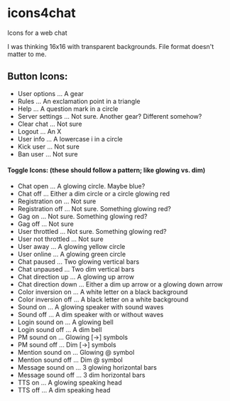 # icons4chat
Icons for a web chat

I was thinking 16x16 with transparent backgrounds. File format doesn't matter to me.

## Button Icons:
- User options ... A gear
- Rules ... An exclamation point in a triangle
- Help ... A question mark in a circle
- Server settings ... Not sure. Another gear? Different somehow?
- Clear chat ... Not sure
- Logout ... An X
- User info ... A lowercase i in a circle
- Kick user ... Not sure
- Ban user ... Not sure

#### Toggle Icons: (these should follow a pattern; like glowing vs. dim)
- Chat open ... A glowing circle. Maybe blue?
- Chat off ... Either a dim circle or a circle glowing red
- Registration on ... Not sure
- Registration off ... Not sure. Something glowing red?
- Gag on ... Not sure. Something glowing red?
- Gag off ... Not sure
- User throttled ... Not sure. Something glowing red?
- User not throttled ... Not sure
- User away ... A glowing yellow circle
- User online ... A glowing green circle
- Chat paused ... Two glowing vertical bars
- Chat unpaused ... Two dim vertical bars
- Chat direction up ... A glowing up arrow
- Chat direction down ... Either a dim up arrow or a glowing down arrow
- Color inversion on ... A white letter on a black background
- Color inversion off ... A black letter on a white background
- Sound on ... A glowing speaker with sound waves
- Sound off ... A dim speaker with or without waves
- Login sound on ... A glowing bell
- Login sound off ... A dim bell
- PM sound on ... Glowing [->] symbols
- PM sound off ... Dim [->] symbols
- Mention sound on ... Glowing @ symbol
- Mention sound off ... Dim @ symbol
- Message sound on ... 3 glowing horizontal bars
- Message sound off ... 3 dim horizontal bars
- TTS on ... A glowing speaking head
- TTS off ... A dim speaking head

